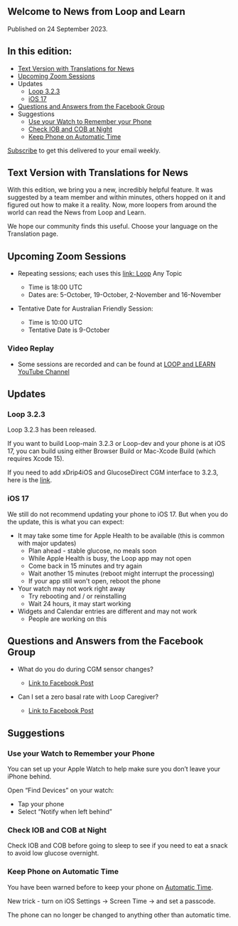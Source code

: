 ## Welcome to News from&nbsp;<span translate="no">Loop and Learn</span>&nbsp;

Published on 24 September 2023.

## In this edition:

* [Text Version with Translations for News](#text-version-with-translations-for-news)
* [Upcoming Zoom Sessions](#upcoming-zoom-sessions)
* Updates
    * [Loop 3.2.3]()
    * [<span translate="no">iOS 17</span>](#ios-17)
* [Questions and Answers from the Facebook Group](#questions-and-answers-from-the-facebook-group)
* Suggestions
    * [Use your Watch to Remember your Phone](#use-your-watch-to-remember-your-phone)
    * [Check IOB and COB at Night](#apple-watch-helpful-information)
    * [Keep Phone on Automatic Time](#keep-phone-on-automatic-time)

[Subscribe](https://www.loopandlearn.org/newsletter-signup/) to get this delivered to your email weekly.

## Text Version with Translations for News

With this edition, we bring you a new, incredibly helpful feature. It was suggested by a team member and within minutes, others hopped on it and figured out how to make it a reality. Now, more loopers from around the world can read the News from&nbsp;<span translate="no">Loop and Learn</span>.

We hope our community finds this useful. Choose your language on the Translation page.


## Upcoming Zoom Sessions

* Repeating sessions; each uses this [link:&nbsp;<span translate="no">Loop</span>](https://us06web.zoom.us/j/89085412738?pwd=eXpTN2M5V3M0TEVJQktmVldBTVRYUT09)&nbsp;Any Topic
    * Time is 18:00 UTC
    * Dates are: 5-October, 19-October, 2-November and 16-November

* Tentative Date for Australian Friendly Session:
    * Time is 10:00 UTC
    * Tentative Date is 9-October

### Video Replay

* Some sessions are recorded and can be found at [LOOP and LEARN YouTube Channel](https://www.youtube.com/c/loopandlearn)

## Updates

### Loop 3.2.3

Loop 3.2.3 has been released.

If you want to build Loop-main 3.2.3 or Loop-dev and your phone is at iOS 17, you can build using either Browser Build or Mac-Xcode Build (which requires Xcode 15).

If you need to add xDrip4iOS and GlucoseDirect CGM interface to 3.2.3, here is the [link](https://www.loopandlearn.org/custom-code/#add-lnl-patches).

### <span translate="no">iOS 17</span>

We still do not recommend updating your phone to iOS 17. But when you do the update, this is what you can expect:

* It may take some time for Apple Health to be available (this is common with major updates)
    * Plan ahead - stable glucose, no meals soon
    * While Apple Health is busy, the Loop app may not open
    * Come back in 15 minutes and try again
    * Wait another 15 minutes (reboot might interrupt the processing)
    * If your app still won't open, reboot the phone
* Your watch may not work right away
    * Try rebooting and / or reinstalling
    * Wait 24 hours, it may start working
* Widgets and Calendar entries are different and may not work
    * People are working on this

## Questions and Answers from the Facebook Group

* What do you do during CGM sensor changes?
    * [Link to Facebook Post](https://www.facebook.com/groups/LOOPandLEARN/posts/3518929425030203/)

* Can I set a zero basal rate with&nbsp;<span translate="no">Loop Caregiver</span>?
    * [Link to Facebook Post](https://www.facebook.com/groups/LOOPandLEARN/posts/3519291648327314/)

## Suggestions

### Use your Watch to Remember your Phone

You can set up your Apple Watch to help make sure you don’t leave your iPhone behind. 

Open “Find Devices” on your watch:

* Tap your phone
* Select “Notify when left behind”

### Check IOB and COB at Night

Check IOB and COB before going to sleep to see if you need to eat a snack to avoid low glucose overnight.

### Keep Phone on Automatic Time

You have been warned before to keep your phone on [Automatic Time](https://loopkit.github.io/loopdocs/faqs/time-faqs/#loop-phone-must-be-on-automatic-time).

New trick - turn on iOS Settings -> Screen Time -> and set a passcode. 

The phone can no longer be changed to anything other than automatic time.